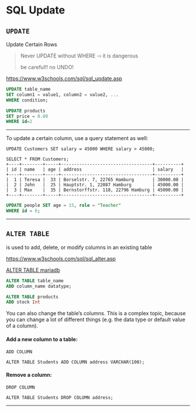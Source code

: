 # SQL Update

## `UPDATE`

Update Certain Rows

> Never UPDATE without WHERE -› it is dangerous
>
> be careful!! no UNDO!

https://www.w3schools.com/sql/sql_update.asp

```sql
UPDATE table_name
SET column1 = value1, column2 = value2, ...
WHERE condition;
```

```sql
UPDATE products
SET price = 0.80
WHERE id=2
```

------

To update a certain column, use a query statement as well:

```
UPDATE Customers SET salary = 45000 WHERE salary > 45000;
```

```
SELECT * FROM Customers;
+----+--------+-----+-----------------------------------+----------+
| id | name   | age | address                           | salary   |
+----+--------+-----+-----------------------------------+----------+
|  1 | Teresa |  33 | Borselstr. 7, 22765 Hamburg       | 30000.00 |
|  2 | John   |  25 | Hauptstr. 1, 22087 Hamburg        | 45000.00 |
|  3 | Max    |  35 | Bernstorffstr. 118, 22796 Hamburg | 45000.00 |
+----+--------+-----+-----------------------------------+----------+
```



```sql
UPDATE people SET age = 15, role = "Teacher"
WHERE id = 6;
```

------

## `ALTER TABLE`

is used to add, delete, or modify columns in an existing table

https://www.w3schools.com/sql/sql_alter.asp

 [ALTER TABLE mariadb](https://mariadb.com/kb/en/alter-table/)



```sql
ALTER TABLE table_name
ADD column_name datatype;
```

```sql
ALTER TABLE products
ADD stock Int	
```





You can also change the table’s columns. This is a complex topic, because you can change a lot of different things (e.g. the data type or default value of a column).

#### Add a new column to a table:

`ADD COLUMN`

```
ALTER TABLE Students ADD COLUMN address VARCHAR(100);
```

#### Remove a column:

`DROP COLUMN`

```
ALTER TABLE Students DROP COLUMN address;
```

------

